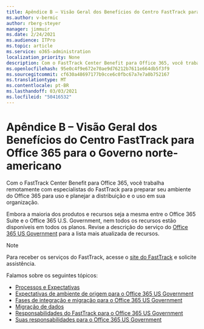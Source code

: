 ```yaml
---
title: Apêndice B – Visão Geral dos Benefícios do Centro FastTrack para Office 365 para o Governo norte-americano
ms.author: v-bermic
author: rberg-steyer
manager: jimmuir
ms.date: 2/24/2021
ms.audience: ITPro
ms.topic: article
ms.service: o365-administration
localization_priority: None
description: Com o FastTrack Center Benefit para Office 365, você trabalha remotamente com especialistas do FastTrack para preparar seu ambiente do Office 365 para uso e planejar a distribuição e o uso em sua organização.
ms.openlocfilehash: 95e0c4f9e672e70ae9d76212b7611e664db5f3f9
ms.sourcegitcommit: cf630a48697177b9cce6c0fbc67a7e7a0b752167
ms.translationtype: MT
ms.contentlocale: pt-BR
ms.lasthandoff: 03/03/2021
ms.locfileid: "50416532"
---
```

# <a name="appendix-b---fasttrack-center-benefit-overview-for-office-365-us-government"></a>Apêndice B – Visão Geral dos Benefícios do Centro FastTrack para Office 365 para o Governo norte-americano

Com o FastTrack Center Benefit para Office 365, você trabalha remotamente com especialistas do FastTrack para preparar seu ambiente do Office 365 para uso e planejar a distribuição e o uso em sua organização. 
  
Embora a maioria dos produtos e recursos seja a mesma entre o Office 365 Suite e o Office 365 U.S. Government, nem todos os recursos estão disponíveis em todos os planos. Revise a descrição do serviço do [Office 365 US Government](https://aka.ms/aboutgovcloud) para a lista mais atualizada de recursos.

> [!NOTE]
> Para receber os serviços do FastTrack, acesse o [site do FastTrack](https://go.microsoft.com/fwlink/?linkid=780698) e solicite assistência.  

Falamos sobre os seguintes tópicos:
- [Processos e Expectativas](process-and-expectations.md) 
- [Expectativas de ambiente de origem para o Office 365 US Government](US-Gov-appendix-source-environment-expectations.md)   
- [Fases de integração e migração para o Office 365 US Government](US-Gov-appendix-onboarding-and-migration.md)
- [Migração de dados](data-migration.md)    
- [Responsabilidades do FastTrack para o Office 365 US Government](US-Gov-appendix-fasttrack-responsibilities.md)   
- [Suas responsabilidades para o Office 365 US Government](US-Gov-appendix-your-responsibilities.md)    


